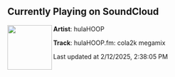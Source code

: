 ## Currently Playing on SoundCloud

[<img align="left" width="100" src="https://i1.sndcdn.com/artworks-uy6h2LNLiFEmXWed-J4TT1Q-t500x500.jpg">](https://soundcloud.com/hulahoop-nyc/hulahoopfm-cola2k-megamix)

**Artist**: hulaHOOP 

**Track**: hulaHOOP.fm: cola2k megamix

Last updated at 2/12/2025, 2:38:05 PM
